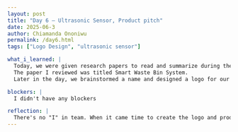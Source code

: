 ```yaml
---
layout: post
title: "Day 6 – Ultrasonic Sensor, Product pitch"
date: 2025-06-3
author: Chiamanda Ononiwu
permalink: /day6.html
tags: ["Logo Design", "ultrasonic sensor"]

what_i_learned: |
  Today, we were given research papers to read and summarize during the day. Each paper was related to our overall project, and later, we presented our findings to the group. I was assigned a paper on ultrasonic sounds, where I learned about ultrasonic sensors—what they are, how they will be used in our project, and the reasons behind choosing them. This literature review helped me gain a deeper understanding of our project.
  The paper I reviewed was titled Smart Waste Bin System.
  Later in the day, we brainstormed a name and designed a logo for our project as if we were turning it into a real product. We decided to name it C.L.E.A.R., which stands for Cloud-Enabled Automation for Refuse. We concluded the day by presenting a pitch for our product.

blockers: |
  I didn't have any blockers

reflection: |
  There's no "I" in team. When it came time to create the logo and product name, everyone contributed amazing ideas. It was clear to me that I couldn’t have come up with what we did on my own. The collaboration and creativity from each person really brought the concept of C.L.E.A.R. to life.
---
```

